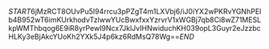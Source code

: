 $START$6jMzRCT8OUvPu5I94rrcu3pPZgT4m1LXVbj6/iJ0iYX2wPKRvYGNhPEIb4B952wT6imKUrkhodvTzlwwYUcBwxfxxYzrvrV1xWGBj7qb8Ci8wZ71MESLkpWMThbqog6E9iR8yrPewI9Ncx7JklJvIHNwiduchKH039opL3Guyr2eJzzbcHLKy3eBjAkcYUoKh2YXk5J4p6kz6RdMsQ78Wg==$END$